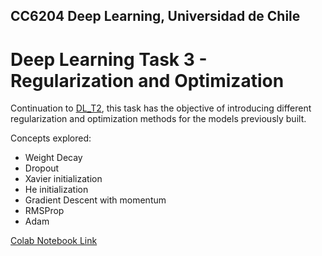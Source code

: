 ## CC6204 Deep Learning, Universidad de Chile
# Deep Learning Task 3 - Regularization and Optimization

Continuation to [DL_T2](https://github.com/davidrojas0791/DL_T2), this task has the objective of introducing different regularization and optimization methods for the models previously built. 

Concepts explored:
- Weight Decay
- Dropout
- Xavier initialization
- He initialization
- Gradient Descent with momentum
- RMSProp
- Adam

[Colab Notebook Link](https://colab.research.google.com/drive/1qAJlbdF8SnbKgqnVrGr9qsFIe8TtKq4K?usp=sharing)